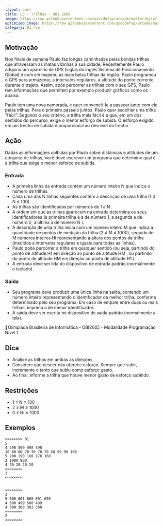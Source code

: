 ```yaml
---
layout: post
title: L3 - Trilhas - OBI 2005
image: https://raw.githubusercontent.com/qxcodefup/arcade/master/base/158/__capa.jpg
optimized_image: https://raw.githubusercontent.com/qxcodefup/arcade/master/base/.thumb/158/Readme.jpg
category: 03_rep
---
```

<!-- DON'T EDIT THIS FILE, GENERATED BY SCRIPT -->
<!-- DON'T EDIT THIS FILE, GENERATED BY SCRIPT -->
<!-- DON'T EDIT THIS FILE, GENERATED BY SCRIPT -->
<!-- DON'T EDIT THIS FILE, GENERATED BY SCRIPT -->
<!-- DON'T EDIT THIS FILE, GENERATED BY SCRIPT -->



## Motivação

Nos finais de semana Paulo faz longas caminhadas pelas bonitas trilhas que atravessam as matas vizinhas à sua cidade. Recentemente Paulo adquiriu um aparelho de GPS (siglas do inglês Sistema de Posicionamento Global) e com ele mapeou as mais belas trilhas da região. Paulo programou o GPS para armazenar, a intervalos regulares, a altitude do ponto corrente durante o trajeto. Assim, após percorrer as trilhas com o seu GPS, Paulo tem informações que permitem por exemplo produzir gráficos como os abaixo:  
  
Paulo tem uma nova namorada, e quer convencê-la a passear junto com ele pelas trilhas. Para o primeiro passeio juntos, Paulo quer escolher uma trilha "fácil”. Segundo o seu critério, a trilha mais fácil é a que, em um dos sentidos do percurso, exige o menor esforço de subida. O esforço exigido em um trecho de subida é proporcional ao desnı́vel do trecho.

## Ação

Dadas as informações colhidas por Paulo sobre distâncias e altitudes de um conjunto de trilhas, você deve escrever um programa que determine qual é a trilha que exige o menor esforço de subida.  
  
### Entrada

- A primeira linha da entrada contém um número inteiro N que indica o número de trilhas. 
- Cada uma das N linhas seguintes contém a descrição de uma trilha (1 ≤ N ≤ 100). 
- As trilhas são identificadas por números de 1 a N . 
- A ordem em que as trilhas aparecem na entrada determina os seus identificadores (a primeira trilha é a de número 1, a segunda a de número 2, a última a de número N ). 
- A descrição de uma trilha inicia com um número inteiro M que indica a quantidade de pontos de medição da trilha (2 ≤ M ≤ 1000), seguido de M números inteiros Hi representando a altura dos pontos da trilha (medidos a intervalos regulares e iguais para todas as linhas). 
- Paulo pode percorrer a trilha em qualquer sentido (ou seja, partindo do ponto de altitude H1 em direção ao ponto de altitude HM , ou partindo do ponto de altitude HM em direção ao ponto de altitude H1 ). 
- A entrada deve ser lida do dispositivo de entrada padrão (normalmente o teclado).
  
### Saída

- Seu programa deve produzir uma única linha na saı́da, contendo um número inteiro representando o identificador da melhor trilha, conforme determinado pelo seu programa. Em caso de empate entre duas ou mais trilhas, imprima a de menor identificador. 
- A saı́da deve ser escrita no dispositivo de saı́da padrão (normalmente a tela).  
  
Olimpı́ada Brasileira de Informática - OBI2005 - Modalidade Programação Nı́vel 1  

## Dica
- Analise as trilhas em ambas as direções. 
- Considere que descer não oferece esforço. Sempre que subir, incremente o tanto que subiu como esforço gasto.
- Ao final, informe a trilha que houve menor gasto de esforço subindo.

## Restrições

- 1 ≤ N ≤ 100  
- 2 ≤ M ≤ 1000  
- 0 ≤ Hi ≤ 1000

## Exemplos

```
>>>>>>>> 01
5
4 498 500 498 498
10 60 60 70 70 70 70 80 90 90 100
5 200 190 180 170 160
2 1000 900
4 20 20 20 20
========
2
<<<<<<<<


>>>>>>>>
3
5 600 601 600 601 600
4 500 499 500 499
4 300 300 302 300
========
2
<<<<<<<<
```

